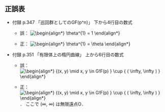 ## 正誤表

- 付録 p.347 「巡回群としてのGF(p^n)」 下から4行目の数式
  - 誤：
![\begin{align*}
\theta^{1} = 1
\end{align*}
](https://render.githubusercontent.com/render/math?math=%5Cdisplaystyle+%5Cbegin%7Balign%2A%7D%0A%5Ctheta%5E%7B1%7D+%3D+1%0A%5Cend%7Balign%2A%7D%0A)

  - 正：
![\begin{align*}
\theta^{1} = \theta
\end{align*}
](https://render.githubusercontent.com/render/math?math=%5Cdisplaystyle+%5Cbegin%7Balign%2A%7D%0A%5Ctheta%5E%7B1%7D+%3D+%5Ctheta%0A%5Cend%7Balign%2A%7D%0A)

- 付録 p.351 「有限体上の楕円曲線」 上から6行目の数式
  - 誤：
![\begin{align*}
\{(x, y) \mid x, y \in G\!F(p) \} \cup \{ ( \infty, \infty ) \}
\end{align*}
](https://render.githubusercontent.com/render/math?math=%5Cdisplaystyle+%5Cbegin%7Balign%2A%7D%0A%5C%7B%28x%2C+y%29+%5Cmid+x%2C+y+%5Cin+G%5C%21F%28p%29+%5C%7D+%5Ccup+%5C%7B+%28+%5Cinfty%2C+%5Cinfty+%29+%5C%7D%0A%5Cend%7Balign%2A%7D%0A)

  - 正：
![\begin{align*}
\{(x, y) \mid x, y \in G\!F(p) \} \cup \{ ( \infty, \infty ) \}
\end{align*}
](https://render.githubusercontent.com/render/math?math=%5Cdisplaystyle+%5Cbegin%7Balign%2A%7D%0A%5C%7B%28x%2C+y%29+%5Cmid+x%2C+y+%5Cin+G%5C%21F%28p%29+%5C%7D+%5Ccup+%5C%7B+%28+%5Cinfty%2C+%5Cinfty+%29+%5C%7D%0A%5Cend%7Balign%2A%7D%0A)
． ここで (∞, ∞) は無限遠点O．
